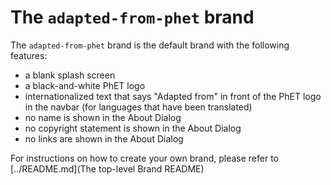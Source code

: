 # The `adapted-from-phet` brand

The `adapted-from-phet` brand is the default brand with the following features:

* a blank splash screen
* a black-and-white PhET logo
* internationalized text that says "Adapted from" in front of the PhET logo in the navbar (for languages that have been
  translated)
* no name is shown in the About Dialog
* no copyright statement is shown in the About Dialog
* no links are shown in the About Dialog

For instructions on how to create your own brand, please refer to [../README.md](The top-level Brand README)